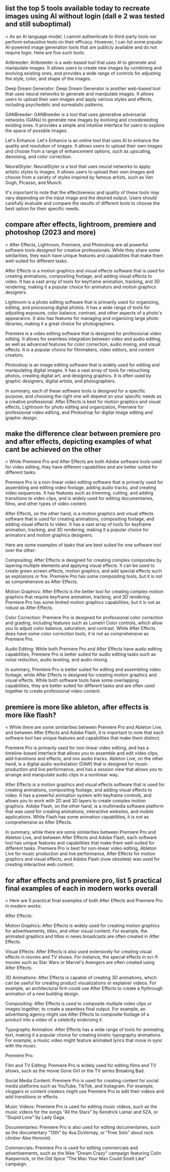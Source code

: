 ## list the top 5 tools available today to recreate images using AI without login (dall e 2 was tested and still suboptimal)

< As an AI language model, I cannot authenticate to third-party tools nor perform exhaustive tests on their efficacy. However, I can list some popular AI-powered image generation tools that are publicly available and do not require login. Here are five such tools:

Artbreeder: Artbreeder is a web-based tool that uses AI to generate and manipulate images. It allows users to create new images by combining and evolving existing ones, and provides a wide range of controls for adjusting the style, color, and shape of the images.

Deep Dream Generator: Deep Dream Generator is another web-based tool that uses neural networks to generate and manipulate images. It allows users to upload their own images and apply various styles and effects, including psychedelic and surrealistic patterns.

GANBreeder: GANBreeder is a tool that uses generative adversarial networks (GANs) to generate new images by evolving and crossbreeding existing ones. It provides a simple and intuitive interface for users to explore the space of possible images.

Let's Enhance: Let's Enhance is an online tool that uses AI to enhance the quality and resolution of images. It allows users to upload their own images and choose from a range of enhancement options, such as upscaling, denoising, and color correction.

NeuralStyler: NeuralStyler is a tool that uses neural networks to apply artistic styles to images. It allows users to upload their own images and choose from a variety of styles inspired by famous artists, such as Van Gogh, Picasso, and Munch.

It's important to note that the effectiveness and quality of these tools may vary depending on the input image and the desired output. Users should carefully evaluate and compare the results of different tools to choose the best option for their specific needs.

## compare after effects, lightroom, premiere and photoshop (2023 and more)

< After Effects, Lightroom, Premiere, and Photoshop are all powerful software tools designed for creative professionals. While they share some similarities, they each have unique features and capabilities that make them well-suited for different tasks.

After Effects is a motion graphics and visual effects software that is used for creating animations, compositing footage, and adding visual effects to video. It has a vast array of tools for keyframe animation, tracking, and 3D rendering, making it a popular choice for animators and motion graphics designers.

Lightroom is a photo editing software that is primarily used for organizing, editing, and processing digital photos. It has a wide range of tools for adjusting exposure, color balance, contrast, and other aspects of a photo's appearance. It also has features for managing and organizing large photo libraries, making it a great choice for photographers.

Premiere is a video editing software that is designed for professional video editing. It allows for seamless integration between video and audio editing, as well as advanced features for color correction, audio mixing, and visual effects. It is a popular choice for filmmakers, video editors, and content creators.

Photoshop is an image editing software that is widely used for editing and manipulating digital images. It has a vast array of tools for retouching photos, creating digital art, and designing graphics. It is often used by graphic designers, digital artists, and photographers.

In summary, each of these software tools is designed for a specific purpose, and choosing the right one will depend on your specific needs as a creative professional. After Effects is best for motion graphics and visual effects, Lightroom for photo editing and organization, Premiere for professional video editing, and Photoshop for digital image editing and graphic design.

## make the difference clear between premiere pro and after effects, depicting examples of what cant be achieved on the other

< While Premiere Pro and After Effects are both Adobe software tools used for video editing, they have different capabilities and are better suited for different tasks.

Premiere Pro is a non-linear video editing software that is primarily used for assembling and editing video footage, adding audio tracks, and creating video sequences. It has features such as trimming, cutting, and adding transitions to video clips, and is widely used for editing documentaries, films, and other types of video content.

After Effects, on the other hand, is a motion graphics and visual effects software that is used for creating animations, compositing footage, and adding visual effects to video. It has a vast array of tools for keyframe animation, tracking, and 3D rendering, making it a popular choice for animators and motion graphics designers.

Here are some examples of tasks that are best suited for one software tool over the other:

Compositing: After Effects is designed for creating complex composites by layering multiple elements and applying visual effects. It can be used to create green screen effects, motion graphics, and add special effects such as explosions or fire. Premiere Pro has some compositing tools, but it is not as comprehensive as After Effects.

Motion Graphics: After Effects is the better tool for creating complex motion graphics that require keyframe animation, tracking, and 3D rendering. Premiere Pro has some limited motion graphics capabilities, but it is not as robust as After Effects.

Color Correction: Premiere Pro is designed for professional color correction and grading, including features such as Lumetri Color controls, which allow you to adjust color balance, saturation, and contrast. While After Effects does have some color correction tools, it is not as comprehensive as Premiere Pro.

Audio Editing: While both Premiere Pro and After Effects have audio editing capabilities, Premiere Pro is better suited for audio editing tasks such as noise reduction, audio leveling, and audio mixing.

In summary, Premiere Pro is better suited for editing and assembling video footage, while After Effects is designed for creating motion graphics and visual effects. While both software tools have some overlapping capabilities, they are better suited for different tasks and are often used together to create professional video content.

## premiere is more like ableton, after effects is more like flash?

< While there are some similarities between Premiere Pro and Ableton Live, and between After Effects and Adobe Flash, it is important to note that each software tool has unique features and capabilities that make them distinct.

Premiere Pro is primarily used for non-linear video editing, and has a timeline-based interface that allows you to assemble and edit video clips, add transitions and effects, and mix audio tracks. Ableton Live, on the other hand, is a digital audio workstation (DAW) that is designed for music production and live performance, and has a session view that allows you to arrange and manipulate audio clips in a nonlinear way.

After Effects is a motion graphics and visual effects software that is used for creating animations, compositing footage, and adding visual effects to video. It has a powerful animation system with keyframe controls, and allows you to work with 2D and 3D layers to create complex motion graphics. Adobe Flash, on the other hand, is a multimedia software platform that was used for creating animations, interactive websites, and mobile applications. While Flash has some animation capabilities, it is not as comprehensive as After Effects.

In summary, while there are some similarities between Premiere Pro and Ableton Live, and between After Effects and Adobe Flash, each software tool has unique features and capabilities that make them well-suited for different tasks. Premiere Pro is best for non-linear video editing, Ableton Live for music production and live performance, After Effects for motion graphics and visual effects, and Adobe Flash (now obsolete) was used for creating interactive web content.

## for after effects and premiere pro, list 5 practical final examples of each in modern works overall

< Here are 5 practical final examples of both After Effects and Premiere Pro in modern works:

After Effects:

Motion Graphics: After Effects is widely used for creating motion graphics for advertisements, titles, and other visual content. For example, the animated graphics and titles in news broadcasts are often created in After Effects.

Visual Effects: After Effects is also used extensively for creating visual effects in movies and TV shows. For instance, the special effects in sci-fi movies such as Star Wars or Marvel's Avengers are often created using After Effects.

3D Animations: After Effects is capable of creating 3D animations, which can be useful for creating product visualizations or explainer videos. For example, an architectural firm could use After Effects to create a flythrough animation of a new building design.

Compositing: After Effects is used to composite multiple video clips or images together, to create a seamless final output. For example, an advertising agency might use After Effects to composite footage of a product into a video of a celebrity endorsing it.

Typography Animation: After Effects has a wide range of tools for animating text, making it a popular choice for creating kinetic typography animations. For example, a music video might feature animated lyrics that move in sync with the music.

Premiere Pro:

Film and TV Editing: Premiere Pro is widely used for editing films and TV shows, such as the movie Gone Girl or the TV series Breaking Bad.

Social Media Content: Premiere Pro is used for creating content for social media platforms such as YouTube, TikTok, and Instagram. For example, vloggers or content creators might use Premiere Pro to edit their videos and add transitions or effects.

Music Videos: Premiere Pro is used for editing music videos, such as the music videos for the songs "All the Stars" by Kendrick Lamar and SZA, or "Stupid Love" by Lady Gaga.

Documentaries: Premiere Pro is also used for editing documentaries, such as the documentary "13th" by Ava DuVernay, or "Free Solo" about rock climber Alex Honnold.

Commercials: Premiere Pro is used for editing commercials and advertisements, such as the Nike "Dream Crazy" campaign featuring Colin Kaepernick, or the Old Spice "The Man Your Man Could Smell Like" campaign.
